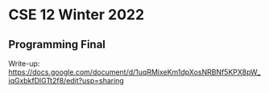 # CSE 12 Winter 2022 
## Programming Final 

Write-up: https://docs.google.com/document/d/1uqRMixeKm1dpXosNRBNf5KPX8pW_iqGxbkfDlGTt2f8/edit?usp=sharing
